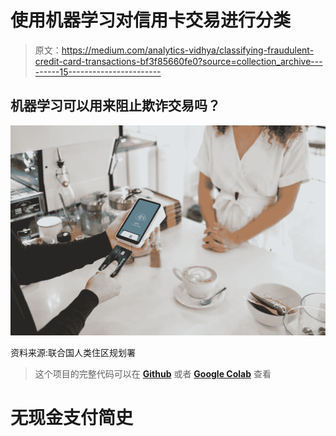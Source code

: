 # 使用机器学习对信用卡交易进行分类

> 原文：<https://medium.com/analytics-vidhya/classifying-fraudulent-credit-card-transactions-bf3f85660fe0?source=collection_archive---------15----------------------->

## 机器学习可以用来阻止欺诈交易吗？

![](img/5a87496e4046f6acad4b8d6e7c54e11a.png)

资料来源:联合国人类住区规划署

> 这个项目的完整代码可以在 [**Github**](https://github.com/Prem95/DataSciencePortfolio/blob/master/Credit_Card_Fraud_Detection_using_Support_Vector_Machines.ipynb) 或者 [**Google Colab**](https://colab.research.google.com/drive/1brHZlGym61LwczW9WFllBH3g-0ga3u5H#scrollTo=Y160XV_bJxeW) 查看

# 无现金支付简史